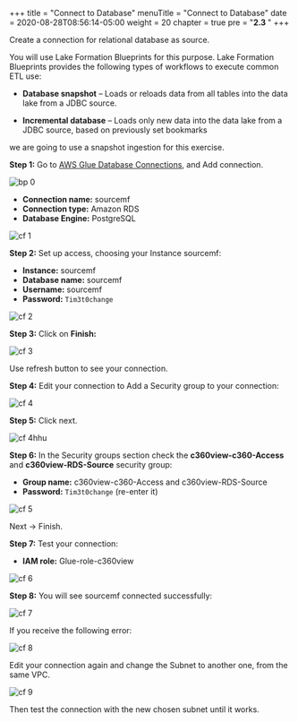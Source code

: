 +++
title = "Connect to Database"
menuTitle = "Connect to Database"
date = 2020-08-28T08:56:14-05:00
weight = 20
chapter = true
pre = "<b>2.3 </b>"
+++

Create a connection for relational database as source.

You will use Lake Formation Blueprints for this purpose. Lake Formation Blueprints provides the following types of workflows to execute common ETL use:

*	**Database snapshot** – Loads or reloads data from all tables into the data lake from a JDBC source.

*	**Incremental database** – Loads only new data into the data lake from a JDBC source, based on previously set bookmarks

we are going to use a snapshot ingestion for this exercise.


**Step 1:** Go to [AWS Glue Database Connections](https://us-west-2.console.aws.amazon.com/glue/home?region=us-west-2#catalog:tab=connections), and Add connection.

![bp 0](/images/blueprint/pic-bp00.png)

*	**Connection name:** sourcemf
*	**Connection type:** Amazon RDS
*	**Database Engine:** PostgreSQL



![cf 1](/images/blueprint/pic-bp01.png)


**Step 2:** Set up access, choosing your Instance sourcemf:

*	**Instance:** sourcemf
*	**Database name:** sourcemf
*	**Username:** sourcemf
*	**Password:** `Tim3t0change`

![cf 2](/images/blueprint/pic-bp02.png)


**Step 3:** Click on **Finish:**

![cf 3](/images/blueprint/pic-bp03.png)

Use refresh button to see your connection.

**Step 4:** Edit your connection to Add a Security group to your connection:

![cf 4](/images/blueprint/pic-bp04.png)

**Step 5:** Click next.

![cf 4hhu](/images/blueprint/pic-bp04-hhug.png)

**Step 6:** In the Security groups section check the **c360view-c360-Access** and **c360view-RDS-Source** security group:

* **Group name:** c360view-c360-Access
and c360view-RDS-Source
* **Password:** `Tim3t0change` (re-enter it)

![cf 5](/images/blueprint/pic-bp05.png)

Next -> Finish.

**Step 7:** Test your connection:
*	**IAM role:** Glue-role-c360view

![cf 6](/images/blueprint/pic-bp06.png)


**Step 8:** You will see sourcemf connected successfully:

![cf 7](/images/blueprint/pic-bp07.png)

If you receive the following error:

![cf 8](/images/blueprint/pic-bp08.png)

Edit your connection again and change the Subnet to another one, from the same VPC.

![cf 9](/images/blueprint/pic-bp09.png)

Then test the connection with the new chosen subnet until it works.
